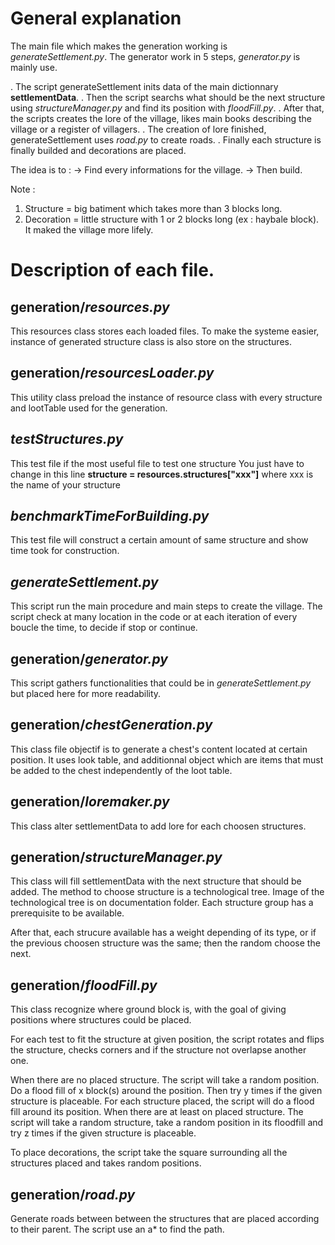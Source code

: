 # General explanation

The main file which makes the generation working is *generateSettlement.py*.
The generator work in 5 steps, *generator.py* is mainly use.


. The script generateSettlement inits data of the main dictionnary **settlementData**.
. Then the script searchs what should be the next structure using *structureManager.py* and find its position with *floodFill.py*.
. After that, the scripts creates the lore of the village, likes main books describing the village or a register of villagers.
. The creation of lore finished, generateSettlement uses *road.py* to create roads.
. Finally each structure is finally builded and decorations are placed. 

The idea is to :
-> Find every informations for the village.
-> Then build.


Note : 
1. Structure = big batiment which takes more than 3 blocks long.
2. Decoration = little structure with 1 or 2 blocks long (ex : haybale block). It maked the village more lifely.


# Description of each file.

## generation/*resources.py*

This resources class stores each loaded files. 
To make the systeme easier, instance of generated structure class is also store on the structures.


## generation/*resourcesLoader.py*

This utility class preload the instance of resource class with every structure and lootTable used for the generation.


## *testStructures.py*

This test file if the most useful file to test one structure
You just have to change in this line **structure = resources.structures["xxx"]** where xxx is the name of your structure


## *benchmarkTimeForBuilding.py*

This test file will construct a certain amount of same structure and show time took for construction.


## *generateSettlement.py*

This script run the main procedure and main steps to create the village. 
The script check at many location in the code or at each iteration of every boucle the time, to decide if stop or continue.


## generation/*generator.py*

This script gathers functionalities that could be in *generateSettlement.py* but placed here for more readability.


## generation/*chestGeneration.py*

This class file objectif is to generate a chest's content located at certain position. 
It uses look table, and additionnal object which are items that must be added to the chest independently of the loot table.


## generation/*loremaker.py*

This class alter settlementData to add lore for each choosen structures.


## generation/*structureManager.py*

This class will fill settlementData with the next structure that should be added. 
The method to choose structure is a technological tree.
Image of the technological tree is on documentation folder.
Each structure group has a prerequisite to be available.
 
After that, each strucure available has a weight depending of its type, or if the previous choosen structure was the same; then the random choose the next.


## generation/*floodFill.py*

This class recognize where ground block is, with the goal of giving positions where structures could be placed.

For each test to fit the structure at given position, the script rotates and flips the structure, checks corners and if the structure not overlapse another one.

When there are no placed structure. The script will take a random position. Do a flood fill of x block(s) around the position. Then try y times if the given structure is placeable. 
For each structure placed, the script will do a flood fill around its position.
When there are at least on placed structure. The script will take a random structure, take a random position in its floodfill and try z times if the given structure is placeable.

To place decorations, the script take the square surrounding all the structures placed and takes random positions. 


## generation/*road.py*

Generate roads between between the structures that are placed according to their parent. The script use an a* to find the path.